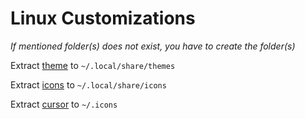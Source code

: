 # Linux Customizations
*If mentioned folder(s) does not exist, you have to create the folder(s)*

Extract [theme](https://www.xfce-look.org/p/1273208) to `~/.local/share/themes`

Extract [icons](https://www.xfce-look.org/p/2011655) to `~/.local/share/icons`

Extract [cursor](https://www.xfce-look.org/p/1813067) to  `~/.icons`

